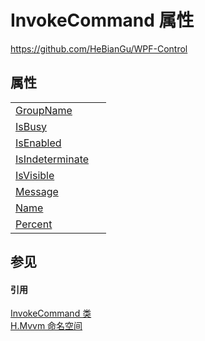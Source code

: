 # InvokeCommand 属性
https://github.com/HeBianGu/WPF-Control



## 属性
<table>
<tr>
<td><a href="c004270d-21c5-8cc4-a96c-ecab947130e7">GroupName</a></td>
<td> </td></tr>
<tr>
<td><a href="50065732-7c24-bd19-a41c-05d45da28e5e">IsBusy</a></td>
<td> </td></tr>
<tr>
<td><a href="67586fa2-2493-7f6f-302e-8fd93ca27d96">IsEnabled</a></td>
<td> </td></tr>
<tr>
<td><a href="ff4137f7-2b75-85a7-970e-ace93d6e6007">IsIndeterminate</a></td>
<td> </td></tr>
<tr>
<td><a href="72951246-3e25-58f6-4eb6-71b08d174b8e">IsVisible</a></td>
<td> </td></tr>
<tr>
<td><a href="e31cff7e-20aa-a0ec-9d6b-6c9f02756ae1">Message</a></td>
<td> </td></tr>
<tr>
<td><a href="768fb81e-658a-0ceb-3ba7-fa35b493ee91">Name</a></td>
<td> </td></tr>
<tr>
<td><a href="7d8e1454-6369-6e18-c100-b4204dd5814a">Percent</a></td>
<td> </td></tr>
</table>

## 参见


#### 引用
<a href="d8129c92-d79d-8a1e-c8ce-f574c37ecc56">InvokeCommand 类</a>  
<a href="2171cdff-f9c4-6682-6b3e-a29f9cee4c25">H.Mvvm 命名空间</a>  

